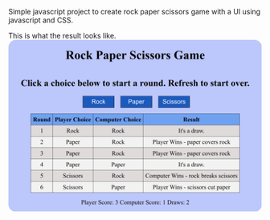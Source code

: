 Simple javascript project to create rock paper scissors game with a UI using javascript and CSS.

This is what the result looks like.
![alt text](127.0.0.1_5500_index.html.png)